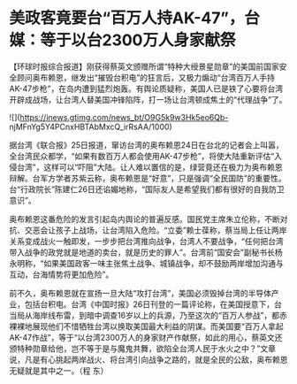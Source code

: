 # 美政客竟要台“百万人持AK-47”，台媒：等于以台2300万人身家献祭

【环球时报综合报道】刚获得蔡英文颁赠所谓“特种大绶景星勋章”的美国前国家安全顾问奥布赖恩，继发出“摧毁台积电”的狂言后，又极力煽动“台湾百万人手持AK-47步枪”，在岛内遭到猛烈炮轰。有舆论质疑称，美国人已是铁了心要将台湾开辟成战场，让台湾人替美国冲锋陷阵，打一场让台湾顿成焦土的“代理战争”了。

![](https://inews.gtimg.com/news_bt/O9G5k9w3Hk5eo6Qb-
njMFnYg5Y4PCnxHBTAbMxcQ_irRsAA/1000)

据台湾《联合报》25日报道，窜访台湾的奥布赖恩24日在台北的记者会上叫嚣，全台湾民众都学，“如果有数百万人都会使用AK-47步枪”，将使大陆重新评估“入侵台湾”，这样可以“吓阻”大陆。让人难以置信的是，绿营竟还在极力为奥布赖恩辩解。台军方学者苏紫云称，奥布赖恩是“好意”，只是强调“全民国防”的重要性。台“行政院长”陈建仁26日还谄媚地称，“国际友人是希望我们都有很好的自我防卫意识”。

奥布赖恩这番危险的发言引起岛内舆论的普遍反感。国民党主席朱立伦称，不断对抗、交恶会让孩子上战场，让台湾陷入危险。“立委”赖士葆称，蔡当局上任让两岸关系变成战火一触即发，一步步把台湾推向战争，台湾人不要战争，“任何把台湾带入战争的政党就是地道的卖台，就是历史的罪人”。台湾前“国安会”副秘书长杨永明称，“如果美国政客一味主张焦土战争、城镇战争，却不鼓励两岸增加沟通与互动，台海情势将更加危险”。

前不久，奥布赖恩就在宣扬一旦大陆“攻打台湾”，美国必须毁掉台湾的半导体产业，包括台积电。台湾《中国时报》26日刊登的一篇评论称，在美国授意下，台当局从海岸线布雷，到暗中调查16岁以上的兵源，乃至这次的“百万人参战”，都赤裸裸地展现他们不惜牺牲台湾以换取美国最大利益的阴谋。而美国要“百万人拿起AK-47作战”，等于“以台湾2300万人的身家财产作献祭，如此的用心，蔡英文还颁特种勋章给他，岂不等于是与魔鬼共舞，欲陷全台湾人民于水火之中？”文章说，凡是有心挑起两岸战火、将台湾引向战争之路的，就是全民的公敌，奥布赖恩无疑就是其中之一。（程
东）

